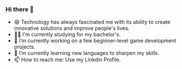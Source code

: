 ### Hi there 👋


- 😄 Technology has always fascinated me with its ability to create innovative solutions and improve people's lives. 
- 👨‍🎓 I'm currently studying for my bachelor's.
- 🔭 I’m currently working on a few beginner-level game development projects. 
- 🌱 I’m currently learning new languages to sharpen my skills.
- 📫 How to reach me: Use my Linkdin Profile. 
